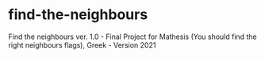 # find-the-neighbours
Find the neighbours ver. 1.0 - Final Project for Mathesis (You should find the right neighbours flags), Greek - Version 2021
